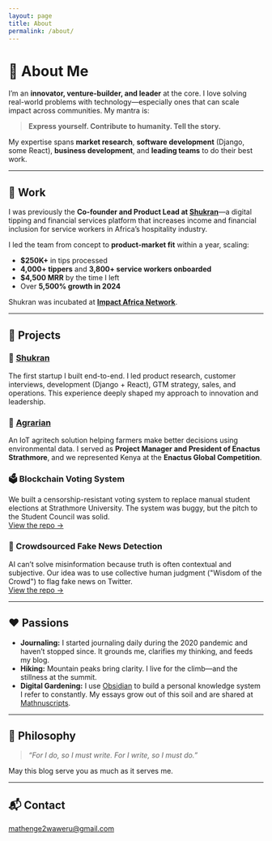 ```yaml
---
layout: page
title: About
permalink: /about/
---
```

# 🧠 About Me

I’m an **innovator, venture-builder, and leader** at the core. I love solving real-world problems with technology—especially ones that can scale impact across communities. My mantra is:

> **Express yourself. Contribute to humanity. Tell the story.**

My expertise spans **market research**, **software development** (Django, some React), **business development**, and **leading teams** to do their best work.

---

## 💼 Work

I was previously the **Co-founder and Product Lead at [Shukran](https://shukran.co)**—a digital tipping and financial services platform that increases income and financial inclusion for service workers in Africa’s hospitality industry.

I led the team from concept to **product-market fit** within a year, scaling:

- **$250K+** in tips processed  
- **4,000+ tippers** and **3,800+ service workers onboarded**  
- **$4,500 MRR** by the time I left  
- Over **5,500% growth in 2024**

Shukran was incubated at [**Impact Africa Network**](https://impactafrica.network).

---

## 🔧 Projects

### 🏨 [Shukran](https://shukran.co)

The first startup I built end-to-end. I led product research, customer interviews, development (Django + React), GTM strategy, sales, and operations. This experience deeply shaped my approach to innovation and leadership.

### 🌾 [Agrarian](https://strathmore.edu/news/enactus-strathmore-to-represent-kenya-in-the-enactus-global-competition-set-for-september/)

An IoT agritech solution helping farmers make better decisions using environmental data. I served as **Project Manager and President of Enactus Strathmore**, and we represented Kenya at the **Enactus Global Competition**.

### 🗳 Blockchain Voting System

We built a censorship-resistant voting system to replace manual student elections at Strathmore University. The system was buggy, but the pitch to the Student Council was solid.  
[View the repo →](https://github.com/M-Waweru/truffledapping)

### 📰 Crowdsourced Fake News Detection

AI can’t solve misinformation because truth is often contextual and subjective. Our idea was to use collective human judgment ("Wisdom of the Crowd") to flag fake news on Twitter.  
[View the repo →](https://github.com/M-Waweru/Crowdsourcing-Ranking-of-Tweets)

---

## ❤️ Passions

- **Journaling:** I started journaling daily during the 2020 pandemic and haven’t stopped since. It grounds me, clarifies my thinking, and feeds my blog.
- **Hiking:** Mountain peaks bring clarity. I live for the climb—and the stillness at the summit.
- **Digital Gardening:** I use [Obsidian](https://obsidian.md/) to build a personal knowledge system I refer to constantly. My essays grow out of this soil and are shared at [Mathnuscripts](https://mathnuscripts.com).

---

## 🧭 Philosophy

> _“For I do, so I must write. For I write, so I must do.”_

May this blog serve you as much as it serves me.

---

## 📬 Contact

[mathenge2waweru@gmail.com](mailto:mathenge2waweru@gmail.com)